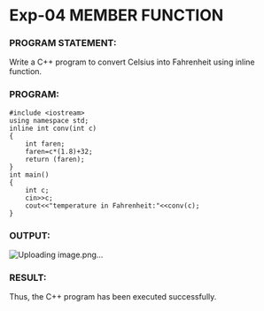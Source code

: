 

# Exp-04 MEMBER FUNCTION
### PROGRAM STATEMENT:
Write a C++ program to convert Celsius into Fahrenheit using inline function.
### PROGRAM:
```
#include <iostream>
using namespace std;
inline int conv(int c)
{
    int faren;
    faren=c*(1.8)+32;
    return (faren);
}
int main()
{
    int c;
    cin>>c;
    cout<<"temperature in Fahrenheit:"<<conv(c);
}

```
### OUTPUT:

![Uploading image.png…]()

### RESULT:
Thus, the C++ program has been executed successfully.
